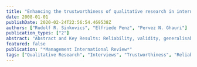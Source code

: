 ```yaml
---
title: "Enhancing the trustworthiness of qualitative research in international business"
date: 2008-01-01
publishDate: 2020-02-24T22:56:54.469538Z
authors: ["Rudolf R. Sinkovics", "Elfriede Penz", "Pervez N. Ghauri"]
publication_types: ["2"]
abstract: "Abstract and Key Results: Reliability, validity, generalisability and objectivity are fundamental concerns for quantitative researchers. For qualitative research, however, the role of these dimensions is blurred. Some researchers argue that these dimensions are not applicable to qualitative research and a qualitative researcher’s tool chest should be geared towards trustworthiness and encompass issues such as credibility, dependability, transferability and confirmability. This paper advocates the use of formalised and software-based procedures for the analysis and interpretation of qualitative interview data. It is argued that International Business research, with a focus on international datasets, equivalence issues, multiple research environments and multiple researchers, will benefit from formalisation. The use of software programmes is deemed to help to substantiate the analysis and interpretation of textual interview data."
featured: false
publication: "*Management International Review*"
tags: ["Qualitative Research", "Interviews", "Trustworthiness", "Reliability", "Equivalence", "Emic and Etic Approaches"]
---
```


